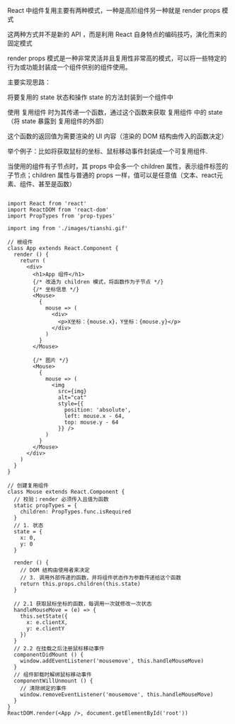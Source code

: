 React 中组件复用主要有两种模式，一种是高阶组件另一种就是 render props 模式

这两种方式并不是新的 API ，而是利用 React 自身特点的编码技巧，演化而来的固定模式

render props 模式是一种非常灵活并且复用性非常高的模式，可以将一些特定的行为或功能封装成一个组件供别的组件使用。

主要实现思路：

将要复用的 state 状态和操作 state 的方法封装到一个组件中

使用 复用组件 时为其传递一个函数，通过这个函数来获取 复用组件 中的 state （将 state 暴露到 复用组件的外部）

这个函数的返回值为需要渲染的 UI 内容（渲染的 DOM 结构由传入的函数决定）

举个例子：比如将获取鼠标的坐标、鼠标移动事件封装成一个可复用组件.  


当使用的组件有子节点时，其 props 中会多一个 children 属性，表示组件标签的子节点；children 属性与普通的 props 一样，值可以是任意值（文本、react元素、组件、甚至是函数）   
```   

import React from 'react'
import ReactDOM from 'react-dom'
import PropTypes from 'prop-types'

import img from './images/tianshi.gif'

// 根组件
class App extends React.Component {
  render () {
    return (
      <div>
        <h1>App 组件</h1>        
        {/* 改造为 children 模式，将函数作为子节点 */}
        {/* 坐标信息 */}
        <Mouse>
          {
            mouse => (
              <div>
                <p>X坐标：{mouse.x}，Y坐标：{mouse.y}</p>
              </div>
            )
          }
        </Mouse>

        {/* 图片 */}
        <Mouse>
          {
            mouse => (
              <img
                src={img}
                alt="cat"
                style={{
                  position: 'absolute',
                  left: mouse.x - 64,
                  top: mouse.y - 64
                }} />
            )
          }
        </Mouse>
      </div>
    )
  }
}

// 创建复用组件
class Mouse extends React.Component {
  // 校验；render 必须传入且值为函数
  static propTypes = {
    children: PropTypes.func.isRequired
  }
  // 1. 状态
  state = {
    x: 0,
    y: 0
  }

  render () {
    // DOM 结构由使用者来决定
    // 3. 调用外部传递的函数，并将组件状态作为参数传递给这个函数
    return this.props.children(this.state)
  }

  // 2.1 获取鼠标坐标的函数，每调用一次就修改一次状态
  handleMouseMove = (e) => {
    this.setState({
      x: e.clientX,
      y: e.clientY
    })
  }
  // 2.2 在挂载之后注册鼠标移动事件
  componentDidMount () {
    window.addEventListener('mousemove', this.handleMouseMove)
  }
  // 组件卸载时解绑鼠标移动事件
  componentWillUnmount () {
    // 清除绑定的事件
    window.removeEventListener('mousemove', this.handleMouseMove)
  }
}
ReactDOM.render(<App />, document.getElementById('root'))
```
